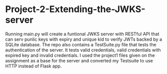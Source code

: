 # Project-2-Extending-the-JWKS-server
Running main.py will create a funtional JWKS server with RESTful API that can serv punlic keys with expiry and unique kid to verify JWTs backed by a SQLite database. The repo also contains a TestSuite.py file that tests the authentication of the server. It tests valid credentials, valid credentials with expired key and invalid credentials.
I used the project1 files given on the assignment as a base for the server and converted my Testsuite to use HTTP instead of Flask app.
